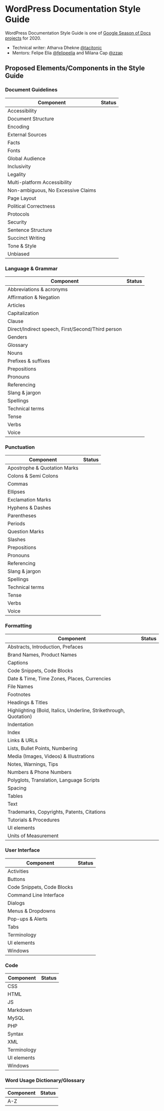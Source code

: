 # WordPress Documentation Style Guide

WordPress Documentation Style Guide is one of [Google Season of Docs projects](https://developers.google.com/season-of-docs/docs/participants/project-wordpress-tacitonic) for 2020. 

- Technical writer: Atharva Dhekne [@tacitonic](https://github.com/tacitonic)
- Mentors: Felipe Elia [@felipeelia](https://github.com/felipeelia) and Milana Cap [@zzap](https://github.com/zzap)

## Proposed Elements/Components in the Style Guide
### Document Guidelines
| Component                          | Status |
|------------------------------------|--------|
| Accessibility                      |        |
| Document Structure                 |        |
| Encoding                           |        |
| External Sources                   |        |
| Facts                              |        |
| Fonts                              |        |
| Global Audience                    |        |
| Inclusivity                        |        |
| Legality                           |        |
| Multi-platform Accessibility       |        |
| Non-ambiguous, No Excessive Claims |        |
| Page Layout                        |        |
| Political Correctness              |        |
| Protocols                          |        |
| Security                           |        |
| Sentence Structure                 |        |
| Succinct Writing                   |        |
| Tone & Style                       |        |
| Unbiased                           |        |

### Language & Grammar 
| Component                                         | Status |
|---------------------------------------------------|--------|
| Abbreviations & acronyms                          |        |
| Affirmation & Negation                            |        |
| Articles                                          |        |
| Capitalization                                    |        |
| Clause                                            |        |
| Direct/Indirect speech, First/Second/Third person |        |
| Genders                                           |        |
| Glossary                                          |        |
| Nouns                                             |        |
| Prefixes & suffixes                               |        |
| Prepositions                                      |        |
| Pronouns                                          |        |
| Referencing                                       |        |
| Slang & jargon                                    |        |
| Spellings                                         |        |
| Technical terms                                   |        |
| Tense                                             |        |
| Verbs                                             |        |
| Voice                                             |        |

### Punctuation 
| Component                    | Status |
|------------------------------|--------|
| Apostrophe & Quotation Marks |        |
| Colons & Semi Colons         |        |
| Commas                       |        |
| Ellipses                     |        |
| Exclamation Marks            |        |
| Hyphens & Dashes             |        |
| Parentheses                  |        |
| Periods                      |        |
| Question Marks               |        |
| Slashes                      |        |
| Prepositions                 |        |
| Pronouns                     |        |
| Referencing                  |        |
| Slang & jargon               |        |
| Spellings                    |        |
| Technical terms              |        |
| Tense                        |        |
| Verbs                        |        |
| Voice                        |        |

### Formatting 
| Component                                                         | Status |
|-------------------------------------------------------------------|--------|
| Abstracts, Introduction, Prefaces                                 |        |
| Brand Names, Product Names                                        |        |
| Captions                                                          |        |
| Code Snippets, Code Blocks                                        |        |
| Date & Time, Time Zones, Places, Currencies                       |        |
| File Names                                                        |        |
| Footnotes                                                         |        |
| Headings & Titles                                                 |        |
| Highlighting (Bold, Italics, Underline, Strikethrough, Quotation) |        |
| Indentation                                                       |        |
| Index                                                             |        |
| Links & URLs                                                      |        |
| Lists, Bullet Points, Numbering                                   |        |
| Media (Images, Videos) & Illustrations                            |        |
| Notes, Warnings, Tips                                             |        |
| Numbers & Phone Numbers                                           |        |
| Polyglots, Translation, Language Scripts                          |        |
| Spacing                                                           |        |
| Tables                                                            |        |
| Text                                                              |        |
| Trademarks, Copyrights, Patents, Citations                        |        |
| Tutorials & Procedures                                            |        |
| UI elements                                                       |        |
| Units of Measurement                                              |        |

### User Interface 
| Component                  | Status |
|----------------------------|--------|
| Activities                 |        |
| Buttons                    |        |
| Code Snippets, Code Blocks |        |
| Command Line Interface     |        |
| Dialogs                    |        |
| Menus & Dropdowns          |        |
| Pop-ups & Alerts           |        |
| Tabs                       |        |
| Terminology                |        |
| UI elements                |        |
| Windows                    |        |

### Code 
| Component   | Status |
|-------------|--------|
| CSS         |        |
| HTML        |        |
| JS          |        |
| Markdown    |        |
| MySQL       |        |
| PHP         |        |
| Syntax      |        |
| XML         |        |
| Terminology |        |
| UI elements |        |
| Windows     |        |

### Word Usage Dictionary/Glossary
| Component | Status |
|-----------|--------|
| A-Z       |        |
